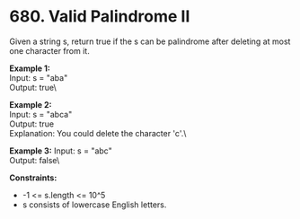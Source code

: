 # 680. Valid Palindrome II
Given a string s, return true if the s can be palindrome after deleting at most one character from it.

**Example 1:**  
Input: s = "aba"\
Output: true\

**Example 2:**  
Input: s = "abca"\
Output: true\
Explanation: You could delete the character 'c'.\

**Example 3:**
Input: s = "abc"\
Output: false\


**Constraints:**
- -1 <= s.length <= 10^5
- s consists of lowercase English letters.